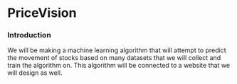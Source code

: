 # PriceVision
### Introduction
We will be making a machine learning algorithm that will attempt to predict the movement of stocks based on many datasets that we will collect and train the algorithm on. This algorithm will be connected to a website that we will design as well. 


